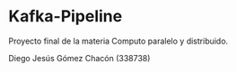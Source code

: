 # Kafka-Pipeline
Proyecto final de la materia Computo paralelo y distribuido.

Diego Jesús Gómez Chacón (338738)
